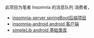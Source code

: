 此项目为笔者 Insomnia 的消息队列 消费者，


 * [insomnia-server springBoot后端项目](https://github.com/cchao1024/insomnia-server)
 * [insomnia-android android 客户端](https://github.com/cchao1024/insomnia-android)
 * [simpleLib android 基础类库](https://github.com/cchao1024/insomnia-server)
